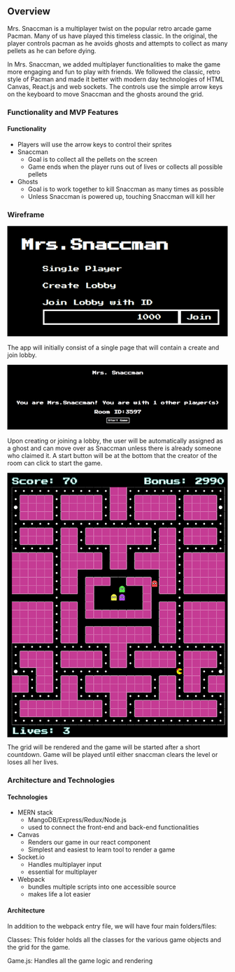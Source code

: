 ## Overview

Mrs. Snaccman is a multiplayer twist on the popular retro arcade game Pacman. Many of us have played this timeless classic. In the original, the player controls pacman as he avoids ghosts and attempts to collect as many pellets as he can before dying. 

In Mrs. Snaccman, we added multiplayer functionalities to make the game more engaging and fun to play with friends. We followed the classic, retro style of Pacman and made it better with modern day technologies of HTML Canvas, React.js and web sockets. The controls use the simple arrow keys on the keyboard to move Snaccman and the ghosts around the grid.


### Functionality and MVP Features

#### Functionality
* Players will use the arrow keys to control their sprites
* Snaccman
    * Goal is to collect all the pellets on the screen
    * Game ends when the player runs out of lives or collects all possible pellets
* Ghosts
    * Goal is to work together to kill Snaccman as many times as possible
    * Unless Snaccman is powered up, touching Snaccman will kill her
    
### Wireframe
![Welcome](./frontend/public/images/welcome.png)

The app will initially consist of a single page that will contain a create and join lobby. 

![Welcome](./frontend/public/images/lobby.png)

Upon creating or joining a lobby, the user will be automatically assigned as a ghost and can move over as Snaccman unless there is already someone who claimed it. A start button will be at the bottom that the creator of the room can click to start the game.

<img src="./frontend/public/images/game-img.png" align="center"/>

The grid will be rendered and the game will be started after a short countdown. Game will be played until either snaccman clears the level or loses all her lives.

### Architecture and Technologies

#### Technologies 
* MERN stack
    * MangoDB/Express/Redux/Node.js
    * used to connect the front-end and back-end functionalities
* Canvas
    * Renders our game in our react component
    * Simplest and easiest to learn tool to render a game
* Socket.io
    * Handles multiplayer input
    * essential for multiplayer
* Webpack
    * bundles multiple scripts into one accessible source
    * makes life a lot easier

#### Architecture
In addition to the webpack entry file, we will have four main folders/files:

Classes: This folder holds all the classes for the various game objects and the grid for the game.

Game.js: Handles all the game logic and rendering
